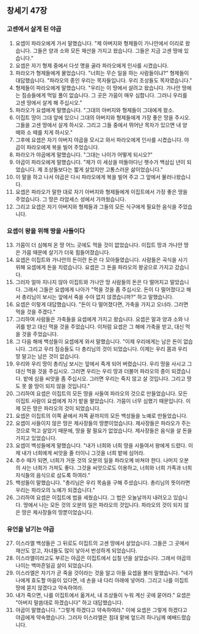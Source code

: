 ## 창세기 47장

### 고센에서 살게 된 야곱
1. 요셉이 파라오에게 가서 말했습니다. "제 아버지와 형제들이 가나안에서 이리로 왔습니다. 그들은 양과 소와 모든 재산을 가지고 왔습니다. 그들은 지금 고센 땅에 있습니다."
2. 요셉은 자기 형제 중에서 다섯 명을 골라 파라오에게 인사를 시켰습니다.
3. 파라오가 형제들에게 물었습니다. "너희는 무슨 일을 하는 사람들이냐?" 형제들이 대답했습니다. "파라오의 종인 우리는 목자들입니다. 우리 조상들도 목자였습니다."
4. 형제들이 파라오에게 말했습니다. "우리는 이 땅에서 살려고 왔습니다. 가나안 땅에는 짐승들에게 먹일 풀이 없습니다. 그 곳은 가뭄이 매우 심합니다. 그러니 우리를 고센 땅에서 살게 해 주십시오."
5. 파라오가 요셉에게 말했습니다. "그대의 아버지와 형제들이 그대에게 왔소.
6. 이집트 땅이 그대 앞에 있으니 그대의 아버지와 형제들에게 가장 좋은 땅을 주시오. 그들을 고센 땅에서 살게 하시오. 그리고 그들 중에서 뛰어난 목자가 있으면 내 양 떼와 소 떼를 치게 하시오."
7. 그후에 요셉은 자기 아버지 야곱을 모시고 와서 파라오에게 인사를 시켰습니다. 야곱이 파라오에게 복을 빌어 주었습니다.
8. 파라오가 야곱에게 말했습니다. "그대는 나이가 어떻게 되시오?"
9. 야곱이 파라오에게 말했습니다. "제가 이 세상을 떠돌아다닌 햇수가 백삼십 년이 되었습니다. 제 조상들보다는 짧게 살았지만 고통스러운 삶이었습니다."
10. 이 말을 하고 나서 야곱은 다시 파라오에게 복을 빌어 주고 그 앞에서 물러나왔습니다.
11. 요셉은 파라오가 말한 대로 자기 아버지와 형제들에게 이집트에서 가장 좋은 땅을 주었습니다. 그 땅은 라암세스 성에서 가까웠습니다.
12. 그리고 요셉은 자기 아버지와 형제들과 그들의 모든 식구에게 필요한 음식을 주었습니다.
### 요셉이 왕을 위해 땅을 사들이다
13. 가뭄이 더 심해져 온 땅 어느 곳에도 먹을 것이 없었습니다. 이집트 땅과 가나안 땅은 가뭄 때문에 살기가 더욱 힘들어졌습니다.
14. 요셉은 이집트와 가나안의 돈이란 돈은 다 모아들였습니다. 사람들은 곡식을 사기 위해 요셉에게 돈을 치렀습니다. 요셉은 그 돈을 파라오의 왕궁으로 가지고 갔습니다.
15. 그러자 얼마 지나지 않아 이집트와 가나안 땅 사람들의 돈은 다 떨어지고 말았습니다. 그래서 그들은 요셉에게 나아가 "먹을 것을 좀 주십시오. 돈이 다 떨어졌다고 해서 총리님이 보시는 앞에서 죽을 수야 없지 않겠습니까?" 하고 말했습니다.
16. 요셉은 이렇게 대답했습니다. "돈이 다 떨어졌다면, 가축을 가지고 오너라. 그러면 먹을 것을 주겠다."
17. 그리하여 사람들은 가축들을 요셉에게 가지고 왔습니다. 요셉은 말과 양과 소와 나귀를 받고 대신 먹을 것을 주었습니다. 이처럼 요셉은 그 해에 가축을 받고, 대신 먹을 것을 주었습니다.
18. 그 다음 해에 백성들이 요셉에게 와서 말했습니다. "이제 우리에게는 남은 돈이 없습니다. 그리고 우리 짐승들도 다 총리님의 것이 되었습니다. 이제는 우리 몸과 우리 땅 말고는 남은 것이 없습니다.
19. 우리와 우리 땅이 총리님 보시는 앞에서 죽게 되어 버렸습니다. 우리 땅을 사시고 그 대신 먹을 것을 주십시오. 그러면 우리는 우리 땅과 더불어 파라오의 종이 되겠습니다. 밭에 심을 씨앗을 좀 주십시오. 그러면 우리는 죽지 않고 살 것입니다. 그리고 땅도 못 쓸 땅이 되지 않을 것입니다."
20. 그리하여 요셉은 이집트의 모든 땅을 사들여 파라오의 것으로 만들었습니다. 모든 이집트 사람이 요셉에게 자기 밭을 팔았습니다. 가뭄이 너무 심했기 때문입니다. 이제 모든 땅은 파라오의 것이 되었습니다.
21. 요셉은 이집트의 이쪽 끝에서 저쪽 끝까지의 모든 백성들을 노예로 만들었습니다.
22. 요셉이 사들이지 않은 땅은 제사장들의 땅뿐이었습니다. 제사장들은 파라오가 주는 것으로 먹고 살았기 때문에, 땅을 팔 필요가 없었습니다. 제사장들은 음식을 살 돈을 가지고 있었습니다.
23. 요셉이 백성들에게 말했습니다. "내가 너희와 너희 땅을 사들여서 왕에게 드렸다. 이제 내가 너희에게 씨앗을 줄 터이니 그것을 너희 밭에 심어라.
24. 추수 때가 되면, 너희가 거둔 것의 오분의 일을 파라오께 바쳐야 한다. 나머지 오분의 사는 너희가 가져도 좋다. 그것을 씨앗으로도 이용하고, 너희와 너희 가족과 너희 자식들의 음식으로 삼도록 하여라."
25. 백성들이 말했습니다. "총리님은 우리 목숨을 구해 주셨습니다. 총리님의 뜻이라면 우리는 파라오의 노예가 되겠습니다."
26. 그리하여 요셉은 이집트에 법을 세웠습니다. 그 법은 오늘날까지 내려오고 있습니다. 땅에서 나는 모든 것의 오분의 일은 파라오의 것입니다. 파라오의 것이 되지 않은 땅은 제사장들의 땅뿐이었습니다.
### 유언을 남기는 야곱
27. 이스라엘 백성들은 그 뒤로도 이집트의 고센 땅에서 살았습니다. 그들은 그 곳에서 재산도 얻고, 자녀들도 많이 낳아서 번성하게 되었습니다.
28. 이스라엘이라고도 부르는 야곱은 이집트에서 십칠 년을 살았습니다. 그래서 야곱의 나이는 백마흔일곱 살이 되었습니다.
29. 이스라엘은 자기가 곧 죽을 것이라는 것을 알고 아들 요셉을 불러 말했습니다. "네가 나에게 효도할 마음이 있다면, 네 손을 내 다리 아래에 넣어라. 그리고 나를 이집트 땅에 묻지 않겠다고 약속하여라.
30. 내가 죽으면, 나를 이집트에서 옮겨서, 내 조상들이 누워 계신 곳에 묻어라." 요셉은 "아버지 말씀대로 하겠습니다" 하고 대답했습니다.
31. 야곱이 말했습니다. "그렇게 하겠다고 약속하여라." 이에 요셉은 그렇게 하겠다고 야곱에게 약속했습니다. 그러자 이스라엘은 침대 맡에 엎드려 하나님께 예배드렸습니다.